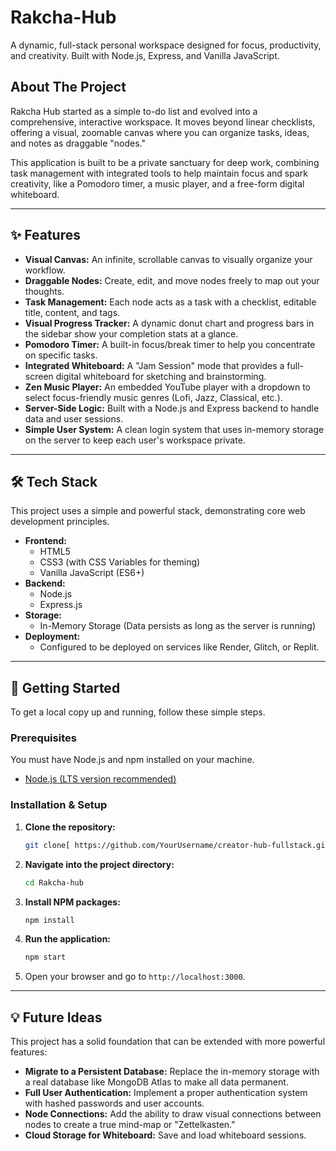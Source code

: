 # Rakcha-Hub


A dynamic, full-stack personal workspace designed for focus, productivity, and creativity. Built with Node.js, Express, and Vanilla JavaScript.


## About The Project

Rakcha Hub started as a simple to-do list and evolved into a comprehensive, interactive workspace. It moves beyond linear checklists, offering a visual, zoomable canvas where you can organize tasks, ideas, and notes as draggable "nodes."

This application is built to be a private sanctuary for deep work, combining task management with integrated tools to help maintain focus and spark creativity, like a Pomodoro timer, a music player, and a free-form digital whiteboard.

---

## ✨ Features

*   **Visual Canvas:** An infinite, scrollable canvas to visually organize your workflow.
*   **Draggable Nodes:** Create, edit, and move nodes freely to map out your thoughts.
*   **Task Management:** Each node acts as a task with a checklist, editable title, content, and tags.
*   **Visual Progress Tracker:** A dynamic donut chart and progress bars in the sidebar show your completion stats at a glance.
*   **Pomodoro Timer:** A built-in focus/break timer to help you concentrate on specific tasks.
*   **Integrated Whiteboard:** A "Jam Session" mode that provides a full-screen digital whiteboard for sketching and brainstorming.
*   **Zen Music Player:** An embedded YouTube player with a dropdown to select focus-friendly music genres (Lofi, Jazz, Classical, etc.).
*   **Server-Side Logic:** Built with a Node.js and Express backend to handle data and user sessions.
*   **Simple User System:** A clean login system that uses in-memory storage on the server to keep each user's workspace private.

---

## 🛠️ Tech Stack

This project uses a simple and powerful stack, demonstrating core web development principles.

*   **Frontend:**
    *   HTML5
    *   CSS3 (with CSS Variables for theming)
    *   Vanilla JavaScript (ES6+)
*   **Backend:**
    *   Node.js
    *   Express.js
*   **Storage:**
    *   In-Memory Storage (Data persists as long as the server is running)
*   **Deployment:**
    *   Configured to be deployed on services like Render, Glitch, or Replit.

---

## 🚀 Getting Started

To get a local copy up and running, follow these simple steps.

### Prerequisites

You must have Node.js and npm installed on your machine.
*   [Node.js (LTS version recommended)](https://nodejs.org/)

### Installation & Setup

1.  **Clone the repository:**
    ```sh
    git clone[ https://github.com/YourUsername/creator-hub-fullstack.git](https://github.com/Amalsol/Rakcha-Hub)
    ```
2.  **Navigate into the project directory:**
    ```sh
    cd Rakcha-hub
    ```
3.  **Install NPM packages:**
    ```sh
    npm install
    ```
4.  **Run the application:**
    ```sh
    npm start
    ```
5.  Open your browser and go to `http://localhost:3000`.

---

## 💡 Future Ideas

This project has a solid foundation that can be extended with more powerful features:

*   **Migrate to a Persistent Database:** Replace the in-memory storage with a real database like MongoDB Atlas to make all data permanent.
*   **Full User Authentication:** Implement a proper authentication system with hashed passwords and user accounts.
*   **Node Connections:** Add the ability to draw visual connections between nodes to create a true mind-map or "Zettelkasten."
*   **Cloud Storage for Whiteboard:** Save and load whiteboard sessions.
